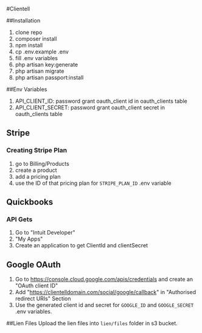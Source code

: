 #Clientell
 
##Installation
1. clone repo
2. composer install
3. npm install
4. cp .env.example .env
5. fill .env variables
6. php artisan key:generate
7. php artisan migrate
8. php artisan passport:install

##Env Variables
1. API_CLIENT_ID: password grant oauth_client id in oauth_clients table
1. API_CLIENT_SECRET: password grant oauth_client secret in oauth_clients table

## Stripe
### Creating Stripe Plan
1. go to Billing/Products
2. create a product
3. add a pricing plan
4. use the ID of that pricing plan for ```STRIPE_PLAN_ID``` .env variable

## Quickbooks
### API Gets
1. Go to "Intuit Developer"
2. "My Apps"
3. Create an application to get ClientId and clientSecret

## Google OAuth
1. Go to https://console.cloud.google.com/apis/credentials and create an "OAuth client ID"
2. Add "https://clientelldomain.com/social/google/callback" in "Authorised redirect URIs" Section
3. Use the generated client id and secret for `GOOGLE_ID` and `GOOGLE_SECRET` .env variables.

##Lien Files
Upload the lien files into `lien/files` folder in s3 bucket.
